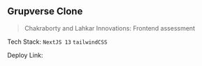 ## Grupverse Clone
> Chakraborty and Lahkar Innovations: Frontend assessment

Tech Stack: `NextJS 13` `tailwindCSS`

Deploy Link: 